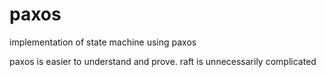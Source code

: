 # paxos

implementation of state machine using paxos

paxos is easier to understand and prove. raft is unnecessarily complicated